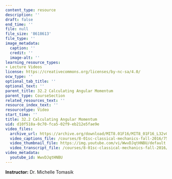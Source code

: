 ```yaml
---
content_type: resource
description: ''
draft: false
end_time: ''
file: null
file_size: '8618613'
file_type: ''
image_metadata:
  caption: ''
  credit: ''
  image-alt: ''
learning_resource_types:
- Lecture Videos
license: https://creativecommons.org/licenses/by-nc-sa/4.0/
ocw_type: ''
optional_tab_title: ''
optional_text: ''
parent_title: 32.2 Calculating Angular Momentum
parent_type: CourseSection
related_resources_text: ''
resource_index_text: ''
resourcetype: Video
start_time: ''
title: 32.2 Calculating Angular Momentum
uid: d10f518a-0c70-fca5-02f9-eb212e5fae9e
video_files:
  archive_url: https://archive.org/download/MIT8.01F16/MIT8_01F16_L32v02_360p.mp4
  video_captions_file: /courses/8-01sc-classical-mechanics-fall-2016/754b6a7fc01e5893812aef241f63e13e_WwvDJqtHNBU.vtt
  video_thumbnail_file: https://img.youtube.com/vi/WwvDJqtHNBU/default.jpg
  video_transcript_file: /courses/8-01sc-classical-mechanics-fall-2016/1446a01bef091e5c006cfa592823fa45_WwvDJqtHNBU.pdf
video_metadata:
  youtube_id: WwvDJqtHNBU
---
```

**Instructor:** Dr. Michelle Tomasik